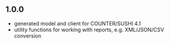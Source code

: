## 1.0.0

* generated model and client for COUNTER/SUSHI 4.1
* utility functions for working with reports, e.g. XML/JSON/CSV conversion
